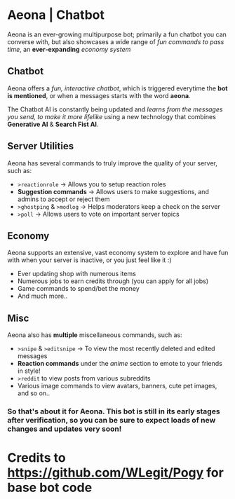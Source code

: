 # Aeona | Chatbot 
Aeona is an ever-growing multipurpose bot; primarily a fun chatbot you can converse with, but also showcases a wide range of *fun commands to pass time*, an __ever-expanding__ *economy system*

## Chatbot
Aeona offers a *fun, interactive chatbot*, which is triggered everytime the **bot is mentioned**, or when a messages starts with the word **aeona**.

The Chatbot AI is constantly being updated and *learns from the messages you send, to make it more lifelike* using a new technology that combines **Generative AI** & **Search Fist AI**.

## Server Utilities
Aeona has several commands to truly improve the quality of your server, such as:

 - `>reactionrole` → Allows you to setup reaction roles
 - **Suggestion commands** → Allows users to make suggestions, and admins to accept or reject them
 - `>ghostping` & `>modlog` → Helps moderators keep a check on the server
 - `>poll` → Allows users to vote on important server topics

## Economy
Aeona supports an extensive, vast economy system to explore and have fun with when your server is inactive, or you just feel like it :)

 - Ever updating shop with numerous items
 - Numerous jobs to earn credits through (you can apply for all jobs)
 - Game commands to spend/bet the money
 - And much more..

## Misc
Aeona also has **multiple** miscellaneous commands, such as:

 - `>snipe` & `>editsnipe` → To view the most recently deleted and edited messages
 - **Reaction commands** under the *anime* section to emote to your friends in style!
 - `>reddit` to view posts from various subreddits
 - Various image commands to view avatars, banners, cute pet images, and so on..
 
### So that's about it for Aeona. This bot is still in its early stages after verification, so you can be sure to expect loads of new changes and updates very soon!


# Credits to https://github.com/WLegit/Pogy for base bot code
